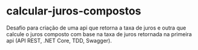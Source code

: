 # calcular-juros-compostos
Desafio para criação de uma api que retorna a taxa de juros e outra que calcule o juros composto com base na taxa de juros retornada na primeira api (API REST, .NET Core, TDD, Swagger).
